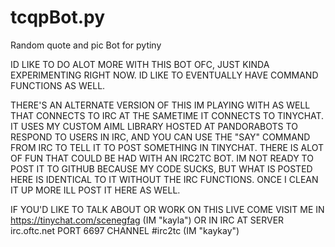 # tcqpBot.py
Random quote and pic Bot for pytiny

ID LIKE TO DO ALOT MORE WITH THIS BOT OFC, JUST KINDA EXPERIMENTING RIGHT NOW.
ID LIKE TO EVENTUALLY HAVE COMMAND FUNCTIONS AS WELL.

THERE'S AN ALTERNATE VERSION OF THIS IM PLAYING WITH AS WELL THAT CONNECTS TO IRC AT THE SAMETIME IT CONNECTS TO TINYCHAT. IT USES MY CUSTOM AIML LIBRARY HOSTED AT PANDORABOTS TO RESPOND TO USERS IN IRC, AND YOU CAN USE THE "SAY" COMMAND FROM IRC TO TELL IT TO POST SOMETHING IN TINYCHAT. THERE IS ALOT OF FUN THAT COULD BE HAD WITH AN IRC2TC BOT.
IM NOT READY TO POST IT TO GITHUB BECAUSE MY CODE SUCKS, BUT WHAT IS POSTED HERE IS IDENTICAL TO IT WITHOUT THE IRC FUNCTIONS. ONCE I CLEAN IT UP MORE ILL POST IT HERE AS WELL.

IF YOU'D LIKE TO TALK ABOUT OR WORK ON THIS LIVE COME VISIT ME IN https://tinychat.com/scenegfag (IM "kayla")
OR IN IRC AT SERVER irc.oftc.net PORT 6697 CHANNEL #irc2tc (IM "kaykay")

